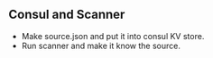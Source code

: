 ## Consul and Scanner

- Make source.json and put it into consul KV store.
- Run scanner and make it know the source.
